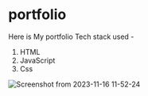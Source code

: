 # portfolio

Here is My portfolio
Tech stack used -
1) HTML
2) JavaScript
3) Css

![Screenshot from 2023-11-16 11-52-24](https://github.com/kundan05/portfolio/assets/54130282/b4e3599e-68f3-431d-9a45-67bebee5889c)
